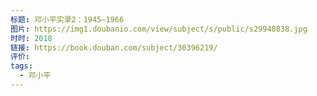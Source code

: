 ```yaml
---
标题: 邓小平实录2：1945—1966
图片: https://img1.doubanio.com/view/subject/s/public/s29940838.jpg
时时: 2018
链接: https://book.douban.com/subject/30396219/
评价: 
tags:
  - 邓小平
---
```


